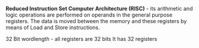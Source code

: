 
**Reduced Instruction Set Computer Architecture (RISC)** - its arithmetic and logic operations are performed on operands in the general purpose registers. The data is moved between the memory and these registers by means of Load and Store instructions.

32 Bit wordlength - all registers are 32 bits
It has 32 registers